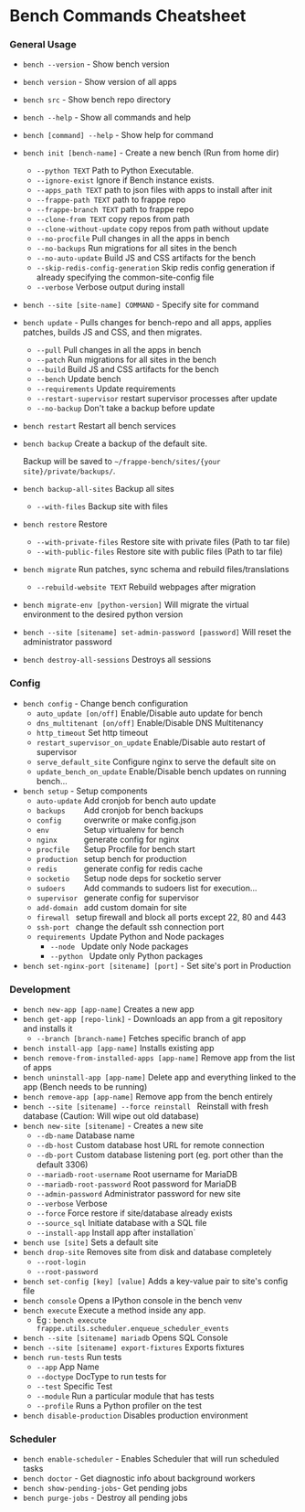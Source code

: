 <!-- base_template: frappe_io/www/frappe/frappe_base.html --><!-- add-breadcrumbs -->
# Bench Commands Cheatsheet

### General Usage

* `bench --version` - Show bench version
* `bench version` - Show version of all apps
* `bench src` - Show bench repo directory
* `bench --help` - Show all commands and help
* `bench [command] --help` - Show help for command
* `bench init [bench-name]` - Create a new bench (Run from home dir)
  * `--python TEXT`                   Path to Python Executable.
  * `--ignore-exist`                  Ignore if Bench instance exists.
  * `--apps_path TEXT`                path to json files with apps to install after init
  * `--frappe-path TEXT`              path to frappe repo
  * `--frappe-branch TEXT`            path to frappe repo
  * `--clone-from TEXT`               copy repos from path
  * `--clone-without-update`          copy repos from path without update
  * `--no-procfile`                   Pull changes in all the apps in bench
  * `--no-backups`                    Run migrations for all sites in the bench
  * `--no-auto-update`                Build JS and CSS artifacts for the bench
  * `--skip-redis-config-generation`  Skip redis config generation if already specifying the common-site-config file
  * `--verbose`                       Verbose output during install

* `bench --site [site-name] COMMAND` - Specify site for command
* `bench update` - Pulls changes for bench-repo and all apps, applies patches, builds JS and CSS, and then migrates.
  * `--pull`                Pull changes in all the apps in bench
  * `--patch`               Run migrations for all sites in the bench
  * `--build`               Build JS and CSS artifacts for the bench
  * `--bench`               Update bench
  * `--requirements`        Update requirements
  * `--restart-supervisor`  restart supervisor processes after update
  * `--no-backup`			  Don't take a backup before update
* `bench restart` Restart all bench services
* `bench backup` Create a backup of the default site.

  Backup will be saved to `~/frappe-bench/sites/{your site}/private/backups/`.

* `bench backup-all-sites` Backup all sites
  * `--with-files` Backup site with files
* `bench restore` Restore
  * `--with-private-files` Restore site with private files (Path to tar file)
  * `--with-public-files` Restore site with public files (Path to tar file)
* `bench migrate` Run patches, sync schema and rebuild files/translations
  * `--rebuild-website TEXT` Rebuild webpages after migration
* `bench migrate-env [python-version]` Will migrate the virtual environment to the desired python version
* `bench --site [sitename] set-admin-password [password]` Will reset the administrator password
* `bench destroy-all-sessions` Destroys all sessions


### Config

* `bench config` - Change bench configuration
  * `auto_update [on/off]`          Enable/Disable auto update for bench
  * `dns_multitenant [on/off]`      Enable/Disable DNS Multitenancy
  * `http_timeout`                  Set http timeout
  * `restart_supervisor_on_update`  Enable/Disable auto restart of supervisor
  * `serve_default_site`            Configure nginx to serve the default site on
  * `update_bench_on_update`        Enable/Disable bench updates on running bench...
* `bench setup` - Setup components
  * `auto-update`  Add cronjob for bench auto update
  * `backups    `  Add cronjob for bench backups
  * `config     `  overwrite or make config.json
  * `env        `  Setup virtualenv for bench
  * `nginx      `  generate config for nginx
  * `procfile   `  Setup Procfile for bench start
  * `production `  setup bench for production
  * `redis      `  generate config for redis cache
  * `socketio   `  Setup node deps for socketio server
  * `sudoers    `  Add commands to sudoers list for execution...
  * `supervisor `  generate config for supervisor
  * `add-domain `  add custom domain for site
  * `firewall `    setup firewall and block all ports except 22, 80 and 443
  * `ssh-port `    change the default ssh connection port
  * `requirements `Update Python and Node packages
    * `--node ` Update only Node packages
    * `--python ` Update only Python packages
* `bench set-nginx-port [sitename] [port]` - Set site's port in Production


### Development

* `bench new-app [app-name]` Creates a new app
* `bench get-app [repo-link]` - Downloads an app from a git repository and installs it
  * `--branch [branch-name]`    Fetches specific branch of app
* `bench install-app [app-name]` Installs existing app
* `bench remove-from-installed-apps [app-name]` Remove app from the list of apps
* `bench uninstall-app [app-name]` Delete app and everything linked to the app (Bench needs to be running)
* `bench remove-app [app-name]` Remove app from the bench entirely
* `bench --site [sitename] --force reinstall ` Reinstall with fresh database (Caution: Will wipe out old database)
* `bench new-site [sitename]` - Creates a new site
  * `--db-name`                Database name
  * `--db-host`                Custom database host URL for remote connection
  * `--db-port`                Custom database listening port (eg. port other than the default 3306)
  * `--mariadb-root-username`  Root username for MariaDB
  * `--mariadb-root-password`  Root password for MariaDB
  * `--admin-password`         Administrator password for new site
  * `--verbose`                     Verbose
  * `--force`                       Force restore if site/database already exists
  * `--source_sql`             Initiate database with a SQL file
  * `--install-app`            Install app after installation`
* `bench use [site]` Sets a default site
* `bench drop-site` Removes site from disk and database completely
  * `--root-login`
  * `--root-password`
* `bench set-config [key] [value]`   Adds a key-value pair to site's config file
* `bench console`   Opens a IPython console in the bench venv
* `bench execute`   Execute a method inside any app.
  * Eg : `bench execute frappe.utils.scheduler.enqueue_scheduler_events`
* `bench --site [sitename] mariadb`  Opens SQL Console
* `bench --site [sitename] export-fixtures`  Exports fixtures
* `bench run-tests`  Run tests
  * `--app` App Name
  * `--doctype` DocType to run tests for
  * `--test` Specific Test
  * `--module` Run a particular module that has tests
  * `--profile` Runs a Python profiler on the test
* `bench disable-production`  Disables production environment


### Scheduler

* `bench enable-scheduler` - Enables Scheduler that will run scheduled tasks
* `bench doctor` - Get diagnostic info about background workers
* `bench show-pending-jobs`- Get pending jobs
* `bench purge-jobs` - Destroy all pending jobs
